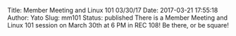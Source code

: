 Title: Member Meeting and Linux 101 03/30/17
Date: 2017-03-21 17:55:18
Author: Yato
Slug: mm101
Status: published
There is a Member Meeting and Linux 101 session on March 30th at 6 PM in REC 108!
Be there, or be square!
